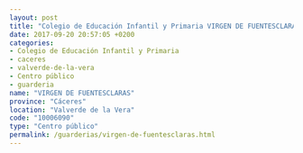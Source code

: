 ```yaml
---
layout: post
title: "Colegio de Educación Infantil y Primaria VIRGEN DE FUENTESCLARAS"
date: 2017-09-20 20:57:05 +0200
categories:
- Colegio de Educación Infantil y Primaria
- caceres
- valverde-de-la-vera
- Centro público
- guarderia
name: "VIRGEN DE FUENTESCLARAS"
province: "Cáceres"
location: "Valverde de la Vera"
code: "10006090"
type: "Centro público"
permalink: /guarderias/virgen-de-fuentesclaras.html
---
```

